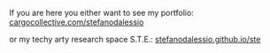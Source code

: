 
If you are here you either want to see my portfolio:
[cargocollective.com/stefanodalessio](https://cargocollective.com/stefanodalessio)

or my techy arty research space S.T.E.:
[stefanodalessio.github.io/ste](stefanodalessio.github.io/ste)

